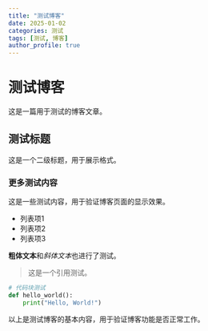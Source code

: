 ```yaml
---
title: "测试博客"
date: 2025-01-02
categories: 测试
tags: [测试, 博客]
author_profile: true
---
```


# 测试博客

这是一篇用于测试的博客文章。

## 测试标题

这是一个二级标题，用于展示格式。

### 更多测试内容

这是一些测试内容，用于验证博客页面的显示效果。

- 列表项1
- 列表项2
- 列表项3

**粗体文本**和*斜体文本*也进行了测试。

> 这是一个引用测试。

```python
# 代码块测试
def hello_world():
    print("Hello, World!")
```

以上是测试博客的基本内容，用于验证博客功能是否正常工作。